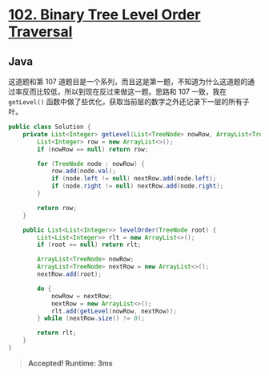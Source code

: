 # [102. Binary Tree Level Order Traversal](https://leetcode.com/problems/binary-tree-level-order-traversal/)

## Java

这道题和第 107 道题目是一个系列，而且这是第一题，不知道为什么这道题的通过率反而比较低，所以到现在反过来做这一题。思路和 107 一致，我在 `getLevel()` 函数中做了些优化，获取当前层的数字之外还记录下一层的所有子叶。

```java
public class Solution {
    private List<Integer> getLevel(List<TreeNode> nowRow, ArrayList<TreeNode> nextRow) {
        List<Integer> row = new ArrayList<>();
        if (nowRow == null) return row;

        for (TreeNode node : nowRow) {
            row.add(node.val);
            if (node.left != null) nextRow.add(node.left);
            if (node.right != null) nextRow.add(node.right);
        }

        return row;
    }

    public List<List<Integer>> levelOrder(TreeNode root) {
        List<List<Integer>> rlt = new ArrayList<>();
        if (root == null) return rlt;

        ArrayList<TreeNode> nowRow;
        ArrayList<TreeNode> nextRow = new ArrayList<>();
        nextRow.add(root);

        do {
            nowRow = nextRow;
            nextRow = new ArrayList<>();
            rlt.add(getLevel(nowRow, nextRow));
        } while (nextRow.size() != 0);

        return rlt;
    }
}
```

> **Accepted! Runtime: 3ms**